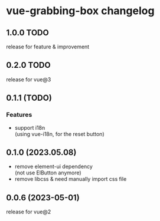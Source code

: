 # vue-grabbing-box changelog

## 1.0.0 TODO

release for feature & improvement

## 0.2.0 TODO

release for vue@3

## 0.1.1 (TODO)

### Features

- support i18n  
  (using vue-i18n, for the reset button)

## 0.1.0 (2023.05.08)

- remove element-ui dependency  
  (not use ElButton anymore)
- remove libcss & need manually import css file

## 0.0.6 (2023-05-01)

release for vue@2
